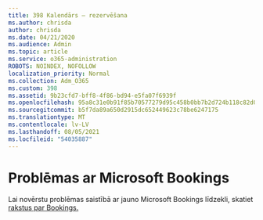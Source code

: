 ```yaml
---
title: 398 Kalendārs — rezervēšana
ms.author: chrisda
author: chrisda
ms.date: 04/21/2020
ms.audience: Admin
ms.topic: article
ms.service: o365-administration
ROBOTS: NOINDEX, NOFOLLOW
localization_priority: Normal
ms.collection: Adm_O365
ms.custom: 398
ms.assetid: 9b23cfd7-bff8-4f86-bd94-e5fa07f6939f
ms.openlocfilehash: 95a8c31e0b91f85b70577279d95c458b0bb7b2d724b118c82d09fe96f09f78d2
ms.sourcegitcommit: b5f7da89a650d2915dc652449623c78be6247175
ms.translationtype: MT
ms.contentlocale: lv-LV
ms.lasthandoff: 08/05/2021
ms.locfileid: "54035887"
---
```

# <a name="issues-with-microsoft-bookings"></a>Problēmas ar Microsoft Bookings

Lai novērstu problēmas saistībā ar jauno Microsoft Bookings līdzekli, skatiet [rakstus par Bookings.](https://docs.microsoft.com/microsoft-365/bookings/bookings-faq)
